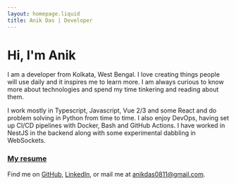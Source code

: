 ```yaml
---
layout: homepage.liquid
title: Anik Das | Developer
---
```


# Hi, I'm Anik

I am a developer from Kolkata, West Bengal. I love creating things people will use daily and it inspires me to learn more. I am always curious to know more about technologies and spend my time tinkering and reading about them.

I work mostly in Typescript, Javascript, Vue 2/3 and some React and do problem solving in Python from time to time. I also enjoy DevOps, having set up CI/CD pipelines with Docker, Bash and GitHub Actions. I have worked in NestJS in the backend along with some experimental dabbling in WebSockets.

### [My resume](https://drive.google.com/file/d/11RewrnkZ4WVkDOFusuqm-wCPPJjGt044/view)


Find me on [GitHub](https://github.com/sadn1ck), [LinkedIn](https://linkedin.com/in/sadn1ck), or mail me at [anikdas0811@gmail.com](mailto:anikdas0811@gmail.com).